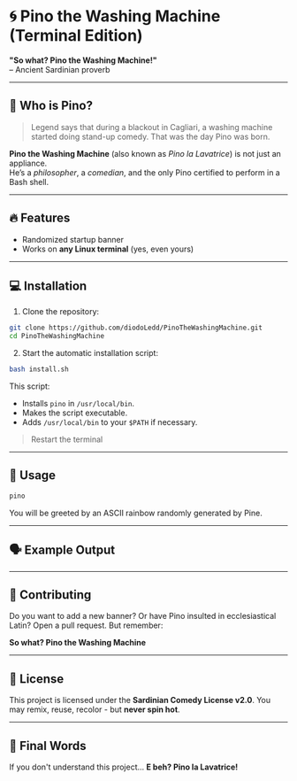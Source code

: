 # 🌀 Pino the Washing Machine (Terminal Edition)

**"So what? Pino the Washing Machine!"**  
– Ancient Sardinian proverb

---

## 🧺 Who is Pino?

> Legend says that during a blackout in Cagliari, a washing machine started doing stand-up comedy. That was the day Pino was born.

**Pino the Washing Machine** (also known as *Pino la Lavatrice*) is not just an appliance.  
He’s a *philosopher*, a *comedian*, and the only Pino certified to perform in a Bash shell.

---

## 🔥 Features

* Randomized startup banner
* Works on **any Linux terminal** (yes, even yours)

---

## 💻 Installation

1. Clone the repository:

```bash
git clone https://github.com/diodoLedd/PinoTheWashingMachine.git
cd PinoTheWashingMachine
```

2. Start the automatic installation script:

```bash
bash install.sh
```

This script:

* Installs `pino` in `/usr/local/bin`.
* Makes the script executable.
* Adds `/usr/local/bin` to your `$PATH` if necessary.

> Restart the terminal

---

## 🧠 Usage

```bash
pino
```

You will be greeted by an ASCII rainbow randomly generated by Pine.

---

## 🗣 Example Output

---

## 🤝 Contributing

Do you want to add a new banner? Or have Pino insulted in ecclesiastical Latin?
Open a pull request. But remember:

**So what? Pino the Washing Machine**

---

## 📜 License

This project is licensed under the **Sardinian Comedy License v2.0**.
You may remix, reuse, recolor - but **never spin hot**.

---

## 🧼 Final Words

If you don't understand this project...
**E beh? Pino la Lavatrice!**
